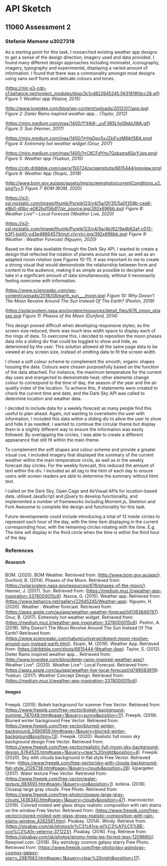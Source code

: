 # API Sketch
## 11060 Assessment 2
### Stefanie Mamone u3027318

As a starting point for this task, I researched existing weather app designs to get a sense of the design direction, imagery used and data provided. I found many different design approaches including minimalist, iconography, imagery, typography and experimental, displaying a varied amount of information. I found that there was a commonality amongst most designs using sans serif fonts and delicate colours and tones.

(https://mir-s3-cdn-cf.behance.net/project_modules/disp/3c1cd822645245.5631618fdcc28.gif)
*_Figure 1: Weather app (Nazoa, 2015)_*

(http://www.loveidee.com/blog/wp-content/uploads/2012/07/app.jpg)
*_Figure 2: Dieter Rams inspired weather app… (Taylor, 2012)_*

(https://miro.medium.com/max/1400/1*jHk9-_uvF3R5Lfo09sbUWA.gif)
*_Figure 3: Sun (Henner, 2017)_*

(https://miro.medium.com/max/1400/1*HgDpy5xJZkiFxzM6jkf5BA.png)
*_Figure 4: Extremely hot weather widget (Onur, 2017)_*

(https://miro.medium.com/max/1400/1*CKCFdYho7Qsbsms6QvYJpg.png)
*_Figure 5: Weather app (Yuekun, 2015)_*

(https://cdn.dribbble.com/users/150724/screenshots/6615444/preview.png)
*_Figure 6: Weather App (Stupic, 2019)_*

(http://www.bom.gov.au/app/assets/img/screenshots/currentConditions_v2.png?v=1)
*_Figure 7: BOM (BOM, 2020)_*

(https://is3-ssl.mzstatic.com/image/thumb/Purple123/v4/5a/0f/35/5a0f358b-cea8-e9b0-d0bc-e062bd156df7/pr_source.jpg/392x696bb.jpg)
*_Figure 8: Weather Live° – Local Forecast (Weather Live, 2020)_*

(https://is3-ssl.mzstatic.com/image/thumb/Purple123/v4/9a/4b/62/9a4b62af-c013-b3f1-bd40-cd3e48864579/mzl.clyrxlvi.jpg/392x696bb.jpg)
*_Figure 9: Weather : Weather Forecast (Nguyen, 2020)_*

Based on the data available through the Dark Sky API, I wanted to create a design that reflected the rotation of planets around the sun, as well as an adapted moon rotation (see Figures 10-11). It was important to me to create a strong visual that would demonstrate the relationship between form and content to the audience, making it as simple as possible to decipher and take in a significant amount of data simultaneously, without it necessarily feeling overcome with information.

(https://www.scienceabc.com/wp-content/uploads/2018/08/earth_sun___moon.jpg)
*_Figure 10: Why Doesn’t The Moon Revolve Around The Sun Instead Of The Earth? (Peshin, 2019)_*

(https://solarsystem.nasa.gov/system/resources/detail_files/676_moon_phases.jpg)
*_Figure 11: Phases of the Moon (Dunford, 2014)_*

This design proved difficult when developing responsive styles; as the screen size reduced, there was much less width space to display each of the rings of data. To overcome this, I decided to reposition the moon phases data into a sliding div that could be toggled to show and hide, as determined by the user. This solution allowed all the same page data to be viewed at any screen size, instead of omitting data to fit the screen width.

I chose a soft colour scheme to complement the smooth, organic shapes housing the data. Colours were chosen purposefully based on the function of the data attached. For instance, the maximum temperature for the current day uses and orange/red to demonstrate heat; other elements change colour to correspond to the time of day, the season of the year and the air quality index of the location. To achieve this, if statements were created to check the current time and date, and the Dark Sky API was called to determine location and weather data.

I decided to include data for a weekly forecast as many people find this useful to plan ahead. Again, not wanting to overwhelm the user with information, I included this data within a sliding div to allow the user to show and hide it as needed. I wanted to continue the circular theme but display them in a slightly different way to ensure the information was easily followed. By overlapping the circles, I was able to create a different appearance that still fit within the main theme.

To complement the soft shapes and colour scheme and provide a greater visual cue, I included imagery that displayed the summary of the current weather within the main temperature circle, as well as in the weekly forecast day circles. For the weekly forecast, this reduced the amount of text within the div. I included an alt tag to the html of each day to ensure users with screen readers are able to determine the summary without html text.

I called on the Dark Sky, Open Cage and AirVisual APIs for location-based data, utilised JavaScript and jQuery to develop functionality, and implemented a number of frameworks including Moment.js, Skeleton and Font Awesome to complete the design and functionality for this task.

Future developments could include introducing a total of 12 inside circles to represent each hour of the day, with the time item displaying in the current corresponding hour, with the remaining circles rotating with the time. E.g. The time will display in the third circle when the time is within the third hour of the day.

### References
##### Research
BOM. (2020). BOM Weather. Retrieved from: (http://www.bom.gov.au/app/).
Dunford, B. (2014). Phases of the Moon. Retrieved from: (https://solarsystem.nasa.gov/resources/676/phases-of-the-moon/).
Henner, J. (2017). Sun. Retrieved from: (https://medium.muz.li/weather-app-inspiration-3378000015c6).
Nazoa, G. (2015). Weather app. Retrieved from: (https://www.behance.net/gallery/22645245/Weather-app).
Nguyen, H. (2020). Weather : Weather forecast. Retrieved from: (https://apps.apple.com/au/app/weather-weather-forecast/id1363846787).
Onur, B. (2017). Extremely hot weather widget. Retrieved from: (https://medium.muz.li/weather-app-inspiration-3378000015c6).
Peshin, A. (2018). Why Doesn’t The Moon Revolve Around The Sun Instead Of The Earth? Retrieved from: (https://www.scienceabc.com/nature/universe/doesnt-moon-revolve-around-sun-instead-earth.html).
Stupic, M. (2019). Weather App. Retrieved from: (https://dribbble.com/shots/6615444-Weather-App).
Taylor, S. (2012). Dieter Rams inspired weather app… Retrieved from: (http://www.loveidee.com/blog/dieter-rams-inspired-weather-app/).
Weather Live°. (2020). Weather Live°- Local Forecast. Retrieved from: (https://apps.apple.com/au/app/weather-live-local-forecast/id749083919).
Yuekun. (2017). Weather Concept Design. Retrieved from: (https://medium.muz.li/weather-app-inspiration-3378000015c6).

##### Images
Freepik. (2015). Bokeh background for summer Free Vector. Retrieved from: (https://www.freepik.com/free-vector/bokeh-background-summer_787048.htm#page=1&query=sunny&position=11).
Freepik. (2019). Blurred winter background Free Vector. Retrieved from: (https://www.freepik.com/free-vector/blurred-winter-background_3490959.htm#page=1&query=blurred-winter-background&position=13).
Freepik. (2020). Realistic full moon sky background design Free Vector. Retrieved from: (https://www.freepik.com/free-vector/realistic-full-moon-sky-background-design_6764525.htm#page=1&query=clear%20night&position=4).
Freepik. (2020). Sky with clouds background in flat style Free Vector. Retrieved from: (https://www.freepik.com/free-vector/sky-with-clouds-background-flat-style_2126738.htm#page=1&query=cloudy&position=26).
kjpargeter. (2017). Water texture Free Vector. Retrieved from: (https://www.freepik.com/free-vector/water-texture_983693.htm#page=1&query=ice&position=1).
kotkoa. (2018). Closeup large gray clouds. Free Photo. Retrieved from: (https://www.freepik.com/free-photo/closeup-large-gray-clouds_1436340.htm#page=1&query=cloudy&position=47).
macrovector. (2019). Colored misted wet glass drops realistic composition with rain stains on the window Free Vector. Retrieved from: (https://www.freepik.com/free-vector/colored-misted-wet-glass-drops-realistic-composition-with-rain-stains-window_4282581.htm).
Pixabay. (2014). Windy. Retrieve from: (https://pixabay.com/sk/photos/tr%C3%A1va-pl%C3%A1%C5%BE-oce%C3%A1n-veterno-371221/).
Pixabay. (2016). Fog. Retrieve from: (https://pixabay.com/sk/photos/stromy-hmla-les-forrest-lesy-1209660/).
Rawpixel.com. (2018). Sky astrology cosmos galaxy starry Free Photo. Retrieved from: (https://www.freepik.com/free-photo/sky-astrology-cosmos-galaxy-starry_2987683.htm#page=1&query=clear%20night&position=17).